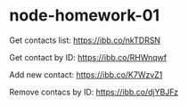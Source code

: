 # node-homework-01

Get contacts list: https://ibb.co/nkTDRSN

Get contact by ID: https://ibb.co/RHWnqwf

Add new contact: https://ibb.co/K7WzvZ1

Remove contacs by ID: https://ibb.co/djYBJFz

